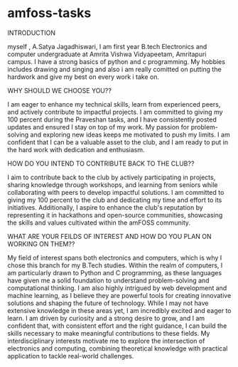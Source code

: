 # amfoss-tasks

INTRODUCTION

myself , A.Satya Jagadhiswari, I am first year B.tech Electronics and computer undergraduate at Amrita Vishwa Vidyapeetam, Amritapuri campus. I have a strong basics of python and c programming. My hobbies includes drawing and singing and also i am really comitted on putting the hardwork and give my best on every work i take on.


WHY SHOULD WE CHOOSE YOU??

I am eager to enhance my technical skills, learn from experienced peers, and actively contribute to impactful projects. I am committed to giving my 100 percent during the Praveshan tasks, and I have consistently posted updates and ensured I stay on top of my work. My passion for problem-solving and exploring new ideas keeps me motivated to push my limits. I am confident that I can be a valuable asset to the club, and I am ready to put in the hard work with dedication and enthusiasm.


HOW DO YOU INTEND TO CONTRIBUTE BACK TO THE CLUB??

I aim to contribute back to the club by actively participating in projects, sharing knowledge through workshops, and learning from seniors while collaborating with peers to develop impactful solutions. I am committed to giving my 100 percent to the club and dedicating my time and effort to its initiatives. Additionally, I aspire to enhance the club's reputation by representing it in hackathons and open-source communities, showcasing the skills and values cultivated within the amFOSS community.


WHAT ARE YOUR FEILDS OF INTEREST AND HOW DO YOU PLAN ON WORKING ON THEM??

My field of interest spans both electronics and computers, which is why I chose this branch for my B.Tech studies. Within the realm of computers, I am particularly drawn to Python and C programming, as these languages have given me a solid foundation to understand problem-solving and computational thinking. I am also highly intrigued by web development and machine learning, as I believe they are powerful tools for creating innovative solutions and shaping the future of technology. While I may not have extensive knowledge in these areas yet, I am incredibly excited and eager to learn. I am driven by curiosity and a strong desire to grow, and I am confident that, with consistent effort and the right guidance, I can build the skills necessary to make meaningful contributions to these fields. My interdisciplinary interests motivate me to explore the intersection of electronics and computing, combining theoretical knowledge with practical application to tackle real-world challenges.
